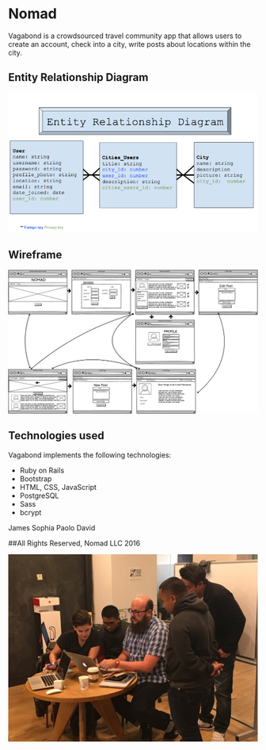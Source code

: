 # Nomad

Vagabond is a crowdsourced travel community app that allows users to create an account, check into a city, write posts about locations within the city.

## Entity Relationship Diagram

![alt text](public/erd.png)

## Wireframe

![alt text](public/wireframe.png)

## Technologies used

Vagabond implements the following technologies:
+ Ruby on Rails
+ Bootstrap
+ HTML, CSS, JavaScript
+ PostgreSQL
+ Sass
+ bcrypt

James
Sophia
Paolo
David

##All Rights Reserved, Nomad LLC 2016

![alt text](public/groupnomad.png)
